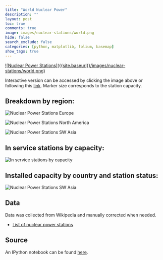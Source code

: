 ```yaml
---
title: "World Nuclear Power"
description: ""
layout: post
toc: true
comments: true
image: images/nuclear-stations/world.png
hide: false
search_exclude: false
categories: [python, matplotlib, folium, basemap]
show_tags: true
---
```



<a href="{{site.baseurl}}/images/nuclear-stations/nuclear-stations.html" target="_blank">
    ![Nuclear Power Stations]({{site.baseurl}}/images/nuclear-stations/world.png)
</a>

Interactive version can be accessed by clicking the image above or following this [link]({{site.baseurl}}/images/nuclear-stations/nuclear-stations.html). Marker size corresponds to the station capacity.


## Breakdown by region:

![Nuclear Power Stations Europe]({{site.baseurl}}/images/nuclear-stations/europe.png)

![Nuclear Power Stations North America]({{site.baseurl}}/images/nuclear-stations/north-america.png)

![Nuclear Power Stations SW Asia]({{site.baseurl}}/images/nuclear-stations/sw-asia.png)


## In service stations by capacity:

![In service stations by capacity]({{site.baseurl}}/images/nuclear-stations/world-in-service-installed.png)


## Installed capacity by country and station status:

![Nuclear Power Stations SW Asia]({{site.baseurl}}/images/nuclear-stations/installed.png)


## Data

Data was collected from Wikipedia and manually corrected when needed.

- [List of nuclear power stations](https://en.wikipedia.org/wiki/List_of_nuclear_power_stations)


## Source

An IPython notebook can be found [here](https://github.com/jAniceto/data-viz/blob/master/nuclear-stations/nuclear-power-stations.ipynb).